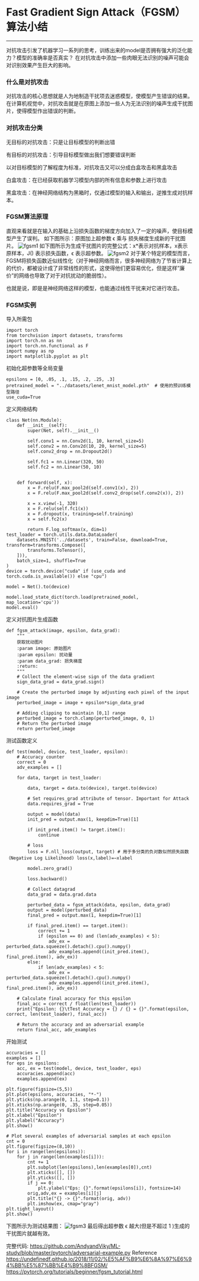 # Fast Gradient Sign Attack（FGSM）算法小结
---
对抗攻击引发了机器学习一系列的思考，训练出来的model是否拥有强大的泛化能力？模型的准确率是否真实？
在对抗攻击中添加一些肉眼无法识别的噪声可能会对识别效果产生巨大的影响。

### 什么是对抗攻击
对抗攻击的核心思想就是人为地制造干扰项去迷惑模型，使模型产生错误的结果。在计算机视觉中，对抗攻击就是在原图上添加一些人为无法识别的噪声生成干扰图片，使得模型作出错误的判断。
### 对抗攻击分类
无目标的对抗攻击：只是让目标模型的判断出错

有目标的对抗攻击：引导目标模型做出我们想要错误判断

以对目标模型的了解程度为标准，对抗攻击又可以分成白盒攻击和黑盒攻击

白盒攻击：在已经获取机器学习模型内部的所有信息和参数上进行攻击

黑盒攻击：在神经网络结构为黑箱时，仅通过模型的输入和输出，逆推生成对抗样本。

### FGSM算法原理
直观来看就是在输入的基础上沿损失函数的梯度方向加入了一定的噪声，使目标模型产生了误判。
如下图所示：原图加上超参数 ϵ 乘与 损失梯度生成新的干扰图片。
![fgsm1](https://img-blog.csdnimg.cn/2019052617145092.png?x-oss-process=image/watermark,type_ZmFuZ3poZW5naGVpdGk,shadow_10,text_aHR0cHM6Ly9ibG9nLmNzZG4ubmV0L0FuZHlWaWt5,size_16,color_FFFFFF,t_70)
如下图所示为生成干扰图片的完整公式：x*表示对抗样本，x表示原样本，J() 表示损失函数，ϵ 表示超参数。
![fgsm2](https://img-blog.csdnimg.cn/2019052617214930.png)
对于某个特定的模型而言，FGSM将损失函数近似线性化（对于神经网络而言，很多神经网络为了节省计算上的代价，都被设计成了非常线性的形式，这使得他们更容易优化，但是这样”廉价”的网络也导致了对于对抗扰动的脆弱性）。

也就是说，即是是神经网络这样的模型，也能通过线性干扰来对它进行攻击。

### FGSM实例
导入所需包
```
import torch
from torchvision import datasets, transforms
import torch.nn as nn
import torch.nn.functional as F
import numpy as np
import matplotlib.pyplot as plt
```
初始化超参数等全局变量
```
epsilons = [0, .05, .1, .15, .2, .25, .3]
pretrained_model = "../datasets/lenet_mnist_model.pth"  # 使用的预训练模型路径
use_cuda=True
```
定义网络结构
```
class Net(nn.Module):
    def __init__(self):
        super(Net, self).__init__()

        self.conv1 = nn.Conv2d(1, 10, kernel_size=5)
        self.conv2 = nn.Conv2d(10, 20, kernel_size=5)
        self.conv2_drop = nn.Dropout2d()

        self.fc1 = nn.Linear(320, 50)
        self.fc2 = nn.Linear(50, 10)


    def forward(self, x):
        x = F.relu(F.max_pool2d(self.conv1(x), 2))
        x = F.relu(F.max_pool2d(self.conv2_drop(self.conv2(x)), 2))

        x = x.view(-1, 320)
        x = F.relu(self.fc1(x))
        x = F.dropout(x, training=self.training)
        x = self.fc2(x)

        return F.log_softmax(x, dim=1)
test_loader = torch.utils.data.DataLoader(
    datasets.MNIST('../datasets', train=False, download=True, transform=transforms.Compose([
        transforms.ToTensor(),
    ])),
    batch_size=1, shuffle=True
)
device = torch.device("cuda" if (use_cuda and torch.cuda.is_available()) else "cpu")

model = Net().to(device)

model.load_state_dict(torch.load(pretrained_model, map_location='cpu'))
model.eval()
```
定义对抗图片生成函数
```
def fgsm_attack(image, epsilon, data_grad):
    """
    获取扰动图片
    :param image: 原始图片
    :param epsilon: 扰动量
    :param data_grad: 损失梯度
    :return:
    """
    # Collect the element-wise sign of the data gradient
    sign_data_grad = data_grad.sign()

    # Create the perturbed image by adjusting each pixel of the input image
    perturbed_image = image + epsilon*sign_data_grad

    # Adding clipping to maintain [0,1] range
    perturbed_image = torch.clamp(perturbed_image, 0, 1)
    # Return the perturbed image
    return perturbed_image
```
测试函数定义
```
def test(model, device, test_loader, epsilon):
    # Accuracy counter
    correct = 0
    adv_examples = []

    for data, target in test_loader:

        data, target = data.to(device), target.to(device)

        # Set requires_grad attribute of tensor. Important for Attack
        data.requires_grad = True

        output = model(data)
        init_pred = output.max(1, keepdim=True)[1]

        if init_pred.item() != target.item():
            continue

        # loss
        loss = F.nll_loss(output, target) # 用于多分类的负对数似然损失函数（Negative Log Likelihood) loss(x,label)=−xlabel

        model.zero_grad()

        loss.backward()

        # Collect datagrad
        data_grad = data.grad.data

        perturbed_data = fgsm_attack(data, epsilon, data_grad)
        output = model(perturbed_data)
        final_pred = output.max(1, keepdim=True)[1]

        if final_pred.item() == target.item():
            correct += 1
            if (epsilon == 0) and (len(adv_examples) < 5):
                adv_ex = perturbed_data.squeeze().detach().cpu().numpy()
                adv_examples.append((init_pred.item(), final_pred.item(), adv_ex))
        else:
            if len(adv_examples) < 5:
                adv_ex = perturbed_data.squeeze().detach().cpu().numpy()
                adv_examples.append((init_pred.item(), final_pred.item(), adv_ex))

    # Calculate final accuracy for this epsilon
    final_acc = correct / float(len(test_loader))
    print("Epsilon: {}\tTest Accuracy = {} / {} = {}".format(epsilon, correct, len(test_loader), final_acc))

    # Return the accuracy and an adversarial example
    return final_acc, adv_examples
```
开始测试
```
accuracies = []
examples = []
for eps in epsilons:
    acc, ex = test(model, device, test_loader, eps)
    accuracies.append(acc)
    examples.append(ex)

plt.figure(figsize=(5,5))
plt.plot(epsilons, accuracies, "*-")
plt.yticks(np.arange(0, 1.1, step=0.1))
plt.xticks(np.arange(0, .35, step=0.05))
plt.title("Accuracy vs Epsilon")
plt.xlabel("Epsilon")
plt.ylabel("Accuracy")
plt.show()

# Plot several examples of adversarial samples at each epsilon
cnt = 0
plt.figure(figsize=(8,10))
for i in range(len(epsilons)):
    for j in range(len(examples[i])):
        cnt += 1
        plt.subplot(len(epsilons),len(examples[0]),cnt)
        plt.xticks([], [])
        plt.yticks([], [])
        if j == 0:
            plt.ylabel("Eps: {}".format(epsilons[i]), fontsize=14)
        orig,adv,ex = examples[i][j]
        plt.title("{} -> {}".format(orig, adv))
        plt.imshow(ex, cmap="gray")
plt.tight_layout()
plt.show()
```
下图所示为测试结果图：
![fgsm3](https://img-blog.csdnimg.cn/20190526183537111.png?x-oss-process=image/watermark,type_ZmFuZ3poZW5naGVpdGk,shadow_10,text_aHR0cHM6Ly9ibG9nLmNzZG4ubmV0L0FuZHlWaWt5,size_16,color_FFFFFF,t_70)
最后得出超参数 ϵ 越大(但是不超过 1 )生成的干扰图片就越有效。

完整代码:
https://github.com/AndyandViky/ML-study/blob/master/pytorch/adversarial-example.py
Reference
https://undefinedf.github.io/2018/11/02/%E5%AF%B9%E6%8A%97%E6%94%BB%E5%87%BB%E4%B9%8BFGSM/
https://pytorch.org/tutorials/beginner/fgsm_tutorial.html